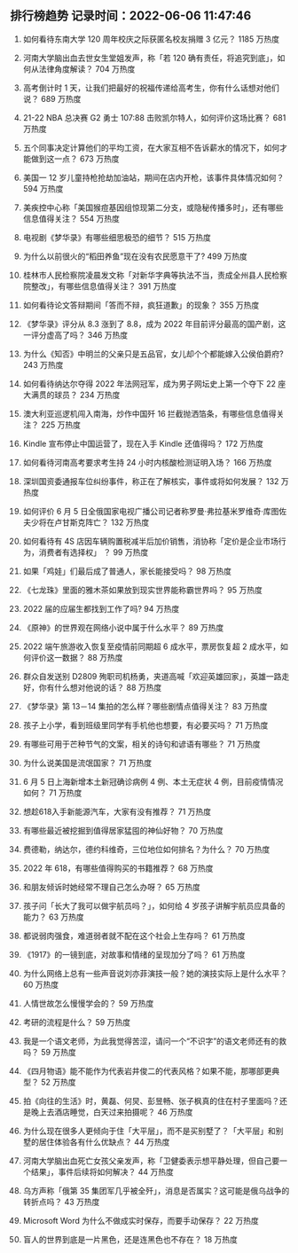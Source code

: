 
## 排行榜趋势 记录时间：2022-06-06 11:47:46
  
  1. 如何看待东南大学 120 周年校庆之际获匿名校友捐赠 3 亿元？ 1185 万热度
    
  2. 河南大学脑出血去世女生堂姐发声，称「若 120 确有责任，将追究到底」，如何从法律角度解读？ 704 万热度
    
  3. 高考倒计时 1 天，让我们把最好的祝福传递给高考生，你有什么话想对他们说？ 689 万热度
    
  4. 21-22 NBA 总决赛 G2 勇士 107:88 击败凯尔特人，如何评价这场比赛？ 681 万热度
    
  5. 五个同事决定计算他们的平均工资，在大家互相不告诉薪水的情况下，如何才能做到这一点？ 673 万热度
    
  6. 美国一 12 岁儿童持枪抢劫加油站，期间在店内开枪，该事件具体情况如何？ 594 万热度
    
  7. 美疾控中心称「美国猴痘基因组惊现第二分支，或隐秘传播多时」，还有哪些信息值得关注？ 554 万热度
    
  8. 电视剧《梦华录》有哪些细思极恐的细节？ 515 万热度
    
  9. 为什么以前很火的“稻田养鱼”现在没有农民愿意干了? 499 万热度
    
  10. 桂林市人民检察院凌晨发文称「对新华字典等执法不当，责成全州县人民检察院整改」，有哪些信息值得关注？ 391 万热度
    
  11. 如何看待论文答辩期间「答而不辩，疯狂道歉」的现象？ 355 万热度
    
  12. 《梦华录》评分从 8.3 涨到了 8.8，成为 2022 年目前评分最高的国产剧，这一评分虚高了吗？ 346 万热度
    
  13. 为什么《知否》中明兰的父亲只是五品官，女儿却个个都能嫁入公侯伯爵府? 243 万热度
    
  14. 如何看待纳达尔夺得 2022 年法网冠军，成为男子网坛史上第一个夺下 22 座大满贯的球员？ 234 万热度
    
  15. 澳大利亚巡逻机闯入南海，炒作中国歼 16 拦截抛洒箔条，有哪些信息值得关注？ 225 万热度
    
  16. Kindle 宣布停止中国运营了，现在入手 Kindle 还值得吗？ 172 万热度
    
  17. 如何看待河南高考要求考生持 24 小时内核酸检测证明入场？ 166 万热度
    
  18. 深圳国资委通报车位纠纷事件，称正在了解核实，事件或将如何发展？ 132 万热度
    
  19. 如何评价 6 月 5 日全俄国家电视广播公司记者称罗曼·弗拉基米罗维奇·库图佐夫少将在卢甘斯克阵亡？ 132 万热度
    
  20. 如何看待有 4S 店因车辆购置税减半后加价销售，消协称「定价是企业市场行为，消费者有选择权」 ？ 99 万热度
    
  21. 如果「鸡娃」们最后成了普通人，家长能接受吗？ 98 万热度
    
  22. 《七龙珠》里面的雅木茶如果放到现实世界能称霸世界吗？ 95 万热度
    
  23. 2022 届的应届生都找到工作了吗? 94 万热度
    
  24. 《原神》的世界观在网络小说中属于什么水平？ 89 万热度
    
  25. 2022 端午旅游收入恢复至疫情前同期超 6 成水平，票房恢复超 2 成水平，如何评价这一数据？ 88 万热度
    
  26. 群众自发送别 D2809 殉职司机杨勇，夹道高喊「欢迎英雄回家」，英雄一路走好，你有什么想对他说的话？ 88 万热度
    
  27. 《梦华录》第 13－14 集拍的怎么样？哪些剧情点值得关注？ 83 万热度
    
  28. 孩子上小学，看到班级里同学有手机他也想要，有必要买吗？ 71 万热度
    
  29. 有哪些可用于芒种节气的文案，相关的诗句和谚语有哪些？ 71 万热度
    
  30. 为什么说美国是流氓国家？ 71 万热度
    
  31. 6 月 5 日上海新增本土新冠确诊病例 4 例、本土无症状 4 例，目前疫情情况如何？ 71 万热度
    
  32. 想趁618入手新能源汽车，大家有没有推荐？ 71 万热度
    
  33. 有哪些最近被挖掘到值得居家猛囤的神仙好物？ 70 万热度
    
  34. 费德勒，纳达尔，德约科维奇，三位地位如何排名？为什么？ 70 万热度
    
  35. 2022 年 618，有哪些值得购买的书籍推荐？ 68 万热度
    
  36. 和朋友倾诉时她经常不理自己怎么办呀？ 65 万热度
    
  37. 孩子问「长大了我可以做宇航员吗？」，如何给 4 岁孩子讲解宇航员应具备的能力？ 63 万热度
    
  38. 都说弱肉强食，难道弱者就不配在这个社会上生存吗？ 61 万热度
    
  39. 《1917》的一镜到底，对故事和情绪的呈现加分了吗？ 61 万热度
    
  40. 为什么网络上总有一些声音说刘亦菲演技一般？她的演技实际上是什么水平？ 60 万热度
    
  41. 人情世故怎么慢慢学会的？ 59 万热度
    
  42. 考研的流程是什么？ 59 万热度
    
  43. 我是一个语文老师，为此我觉得苦涩，请问一个“不识字”的语文老师还有的救吗？ 59 万热度
    
  44. 《四月物语》能不能作为代表岩井俊二的代表风格？如果不能，那哪部更典型？ 52 万热度
    
  45. 拍《向往的生活》时，黄磊、何炅、彭昱畅、张子枫真的住在村子里面吗？还是晚上去酒店睡觉，白天过来拍摄呢？ 46 万热度
    
  46. 为什么现在很多人更倾向于住「大平层」，而不是买别墅了？「大平层」和别墅的居住体验各有什么优缺点？ 44 万热度
    
  47. 河南大学脑出血死亡女孩父亲发声，称「卫健委表示想平静处理，但自己要一个结果」，事件后续将如何解决？ 44 万热度
    
  48. 乌方声称「俄第 35 集团军几乎被全歼」，消息是否属实？这可能是俄乌战争的转折点吗？ 43 万热度
    
  49. Microsoft Word 为什么不做成实时保存，而要手动保存？ 22 万热度
    
  50. 盲人的世界到底是一片黑色，还是连黑色也不存在？ 18 万热度
    